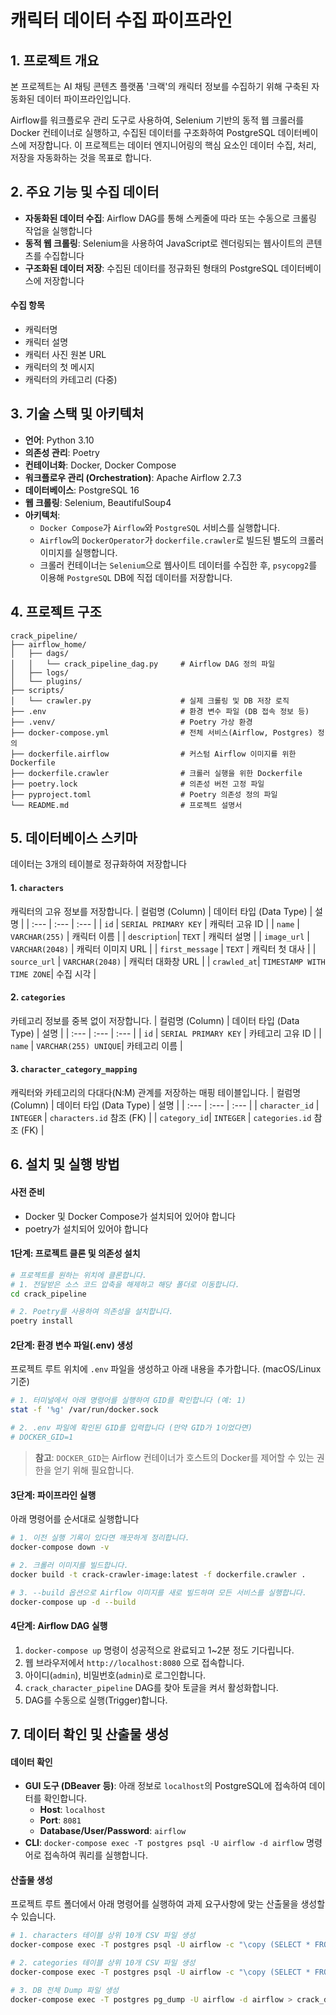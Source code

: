 # 캐릭터 데이터 수집 파이프라인

## 1. 프로젝트 개요

본 프로젝트는 AI 채팅 콘텐츠 플랫폼 '크랙'의 캐릭터 정보를 수집하기 위해 구축된 자동화된 데이터 파이프라인입니다.

Airflow를 워크플로우 관리 도구로 사용하여, Selenium 기반의 동적 웹 크롤러를 Docker 컨테이너로 실행하고, 수집된 데이터를 구조화하여 PostgreSQL 데이터베이스에 저장합니다. 이 프로젝트는 데이터 엔지니어링의 핵심 요소인 데이터 수집, 처리, 저장을 자동화하는 것을 목표로 합니다.

## 2. 주요 기능 및 수집 데이터

- **자동화된 데이터 수집**: Airflow DAG를 통해 스케줄에 따라 또는 수동으로 크롤링 작업을 실행합니다
- **동적 웹 크롤링**: Selenium을 사용하여 JavaScript로 렌더링되는 웹사이트의 콘텐츠를 수집합니다
- **구조화된 데이터 저장**: 수집된 데이터를 정규화된 형태의 PostgreSQL 데이터베이스에 저장합니다

#### 수집 항목
- 캐릭터명
- 캐릭터 설명
- 캐릭터 사진 원본 URL
- 캐릭터의 첫 메시지
- 캐릭터의 카테고리 (다중)

## 3. 기술 스택 및 아키텍처

- **언어**: Python 3.10
- **의존성 관리**: Poetry
- **컨테이너화**: Docker, Docker Compose
- **워크플로우 관리 (Orchestration)**: Apache Airflow 2.7.3
- **데이터베이스**: PostgreSQL 16
- **웹 크롤링**: Selenium, BeautifulSoup4
- **아키텍처**:
    - `Docker Compose`가 `Airflow`와 `PostgreSQL` 서비스를 실행합니다.
    - `Airflow`의 `DockerOperator`가 `dockerfile.crawler`로 빌드된 별도의 크롤러 이미지를 실행합니다.
    - 크롤러 컨테이너는 `Selenium`으로 웹사이트 데이터를 수집한 후, `psycopg2`를 이용해 `PostgreSQL` DB에 직접 데이터를 저장합니다.

## 4. 프로젝트 구조

```
crack_pipeline/
├── airflow_home/
│   ├── dags/
│   │   └── crack_pipeline_dag.py     # Airflow DAG 정의 파일
│   ├── logs/
│   └── plugins/
├── scripts/
│   └── crawler.py                    # 실제 크롤링 및 DB 저장 로직
├── .env                              # 환경 변수 파일 (DB 접속 정보 등)
├── .venv/                            # Poetry 가상 환경
├── docker-compose.yml                # 전체 서비스(Airflow, Postgres) 정의
├── dockerfile.airflow                # 커스텀 Airflow 이미지를 위한 Dockerfile
├── dockerfile.crawler                # 크롤러 실행을 위한 Dockerfile
├── poetry.lock                       # 의존성 버전 고정 파일
├── pyproject.toml                    # Poetry 의존성 정의 파일
└── README.md                         # 프로젝트 설명서
```

## 5. 데이터베이스 스키마

데이터는 3개의 테이블로 정규화하여 저장합니다

#### 1. `characters`
캐릭터의 고유 정보를 저장합니다.
| 컬럼명 (Column) | 데이터 타입 (Data Type) | 설명 |
| :--- | :--- | :--- |
| `id` | `SERIAL PRIMARY KEY` | 캐릭터 고유 ID |
| `name` | `VARCHAR(255)` | 캐릭터 이름 |
| `description`| `TEXT` | 캐릭터 설명 |
| `image_url` | `VARCHAR(2048)` | 캐릭터 이미지 URL |
| `first_message` | `TEXT` | 캐릭터 첫 대사 |
| `source_url` | `VARCHAR(2048)` | 캐릭터 대화창 URL |
| `crawled_at`| `TIMESTAMP WITH TIME ZONE`| 수집 시각 |

#### 2. `categories`
카테고리 정보를 중복 없이 저장합니다.
| 컬럼명 (Column) | 데이터 타입 (Data Type) | 설명 |
| :--- | :--- | :--- |
| `id` | `SERIAL PRIMARY KEY` | 카테고리 고유 ID |
| `name` | `VARCHAR(255) UNIQUE`| 카테고리 이름 |

#### 3. `character_category_mapping`
캐릭터와 카테고리의 다대다(N:M) 관계를 저장하는 매핑 테이블입니다.
| 컬럼명 (Column) | 데이터 타입 (Data Type) | 설명 |
| :--- | :--- | :--- |
| `character_id` | `INTEGER` | `characters.id` 참조 (FK) |
| `category_id`| `INTEGER` | `categories.id` 참조 (FK) |


## 6. 설치 및 실행 방법

#### 사전 준비
- Docker 및 Docker Compose가 설치되어 있어야 합니다
- poetry가 설치되어 있어야 합니다

#### 1단계: 프로젝트 클론 및 의존성 설치
```bash
# 프로젝트를 원하는 위치에 클론합니다.
# 1. 전달받은 소스 코드 압축을 해제하고 해당 폴더로 이동합니다.
cd crack_pipeline

# 2. Poetry를 사용하여 의존성을 설치합니다.
poetry install
```

#### 2단계: 환경 변수 파일(.env) 생성
프로젝트 루트 위치에 `.env` 파일을 생성하고 아래 내용을 추가합니다. (macOS/Linux 기준)

```bash
# 1. 터미널에서 아래 명령어를 실행하여 GID를 확인합니다 (예: 1)
stat -f '%g' /var/run/docker.sock

# 2. .env 파일에 확인된 GID를 입력합니다 (만약 GID가 1이었다면)
# DOCKER_GID=1
```
> **참고**: `DOCKER_GID`는 Airflow 컨테이너가 호스트의 Docker를 제어할 수 있는 권한을 얻기 위해 필요합니다.

#### 3단계: 파이프라인 실행
아래 명령어를 순서대로 실행합니다

```bash
# 1. 이전 실행 기록이 있다면 깨끗하게 정리합니다.
docker-compose down -v

# 2. 크롤러 이미지를 빌드합니다.
docker build -t crack-crawler-image:latest -f dockerfile.crawler .

# 3. --build 옵션으로 Airflow 이미지를 새로 빌드하며 모든 서비스를 실행합니다.
docker-compose up -d --build
```

#### 4단계: Airflow DAG 실행
1. `docker-compose up` 명령이 성공적으로 완료되고 1~2분 정도 기다립니다.
2. 웹 브라우저에서 `http://localhost:8080` 으로 접속합니다.
3. 아이디(`admin`), 비밀번호(`admin`)로 로그인합니다.
4. `crack_character_pipeline` DAG를 찾아 토글을 켜서 활성화합니다.
5. DAG를 수동으로 실행(Trigger)합니다.

## 7. 데이터 확인 및 산출물 생성

#### 데이터 확인
- **GUI 도구 (DBeaver 등)**: 아래 정보로 `localhost`의 PostgreSQL에 접속하여 데이터를 확인합니다.
  - **Host**: `localhost`
  - **Port**: `8081`
  - **Database/User/Password**: `airflow`
- **CLI**: `docker-compose exec -T postgres psql -U airflow -d airflow` 명령어로 접속하여 쿼리를 실행합니다.

#### 산출물 생성
프로젝트 루트 폴더에서 아래 명령어를 실행하여 과제 요구사항에 맞는 산출물을 생성할 수 있습니다.

```bash
# 1. characters 테이블 상위 10개 CSV 파일 생성
docker-compose exec -T postgres psql -U airflow -c "\copy (SELECT * FROM characters LIMIT 10) TO stdout WITH CSV HEADER" > characters_10_rows.csv

# 2. categories 테이블 상위 10개 CSV 파일 생성
docker-compose exec -T postgres psql -U airflow -c "\copy (SELECT * FROM categories ORDER BY id LIMIT 10) TO stdout WITH CSV HEADER" > categories_10_rows.csv

# 3. DB 전체 Dump 파일 생성
docker-compose exec -T postgres pg_dump -U airflow -d airflow > crack_db_dump.sql
```
